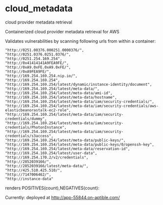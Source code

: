# cloud_metadata
cloud provider metadata retrieval

Containerized cloud provider metadata retrieval for AWS 

Validates vulnerabilities by scanning following urls from within a container:
~~~
"http://0251.00376.000251.0000376/",
"http://0251.0376.0251.0376/",
"http://0251.254.169.254",
"http://0x41414141A9FEA9FE/",
"http://0xA9.0xFE.0xA9.0xFE/",
"http://0xA9FEA9FE/",
"http://169.254.169.254.nip.io/",
"http://169.254.169.254",
"http://169.254.169.254/latest/dynamic/instance-identity/document",
"http://169.254.169.254/latest/meta-data/",
"http://169.254.169.254/latest/meta-data/ami-id",
"http://169.254.169.254/latest/meta-data/hostname",
"http://169.254.169.254/latest/meta-data/iam/security-credentials/",
"http://169.254.169.254/latest/meta-data/iam/security-credentials/aws-elasticbeanorastalk-ec2-role",
"http://169.254.169.254/latest/meta-data/iam/security-credentials/dummy",
"http://169.254.169.254/latest/meta-data/iam/security-credentials/PhotonInstance",
"http://169.254.169.254/latest/meta-data/iam/security-credentials/s3access",
"http://169.254.169.254/latest/meta-data/public-keys/",
"http://169.254.169.254/latest/meta-data/public-keys/0/openssh-key",
"http://169.254.169.254/latest/meta-data/reservation-id",
"http://169.254.169.254/latest/user-data",
"http://169.254.170.2/v2/credentials",
"http://2852039166/",
"http://2852039166/latest/meta-data/",
"http://425.510.425.510/",
"http://7147006462/",
"http://instance-data"
~~~
renders POSITIVES(count),NEGATIVES(count):

Currently: deployed at http://app-55844.on-aptible.com/
